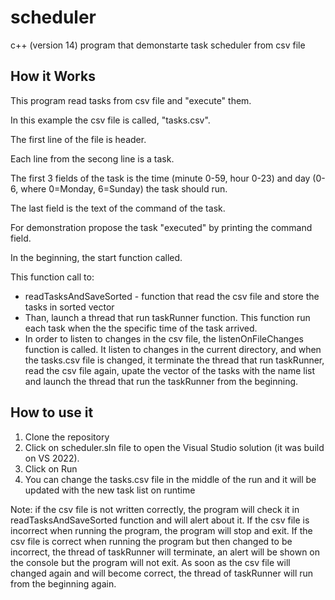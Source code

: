 # scheduler
c++ (version 14) program that demonstarte task scheduler from csv file

## How it Works
This program read tasks from csv file and "execute" them.

In this example the csv file is called, "tasks.csv".

The first line of the file is header.

Each line from the secong line is a task. 

The first 3 fields of the task is the time (minute 0-59, hour 0-23) and day (0-6, where 0=Monday, 6=Sunday) the task should run.

The last field is the text of the command of the task.

For demonstration propose the task "executed" by printing the command field.

In the beginning, the start function called. 

This function call to:
* readTasksAndSaveSorted - function that read the csv file and store the tasks in sorted vector
* Than, launch a thread that run taskRunner function. This function run each task when the the specific time of the task arrived.
* In order to listen to changes in the csv file, the listenOnFileChanges function is called. It listen to changes in the current directory, and when the tasks.csv file is changed, it terminate the thread that run taskRunner, read the csv file again, upate the vector of the tasks with the name list and launch the thread that run the taskRunner from the beginning.

## How to use it
1. Clone the repository
2. Click on scheduler.sln file to open the Visual Studio solution (it was build on VS 2022).
3. Click on Run
4. You can change the tasks.csv file in the middle of the run and it will be updated with the new task list on runtime

Note: if the csv file is not written correctly, the program will check it in readTasksAndSaveSorted function and will alert about it. If the csv file is incorrect when running the program, the program will stop and exit. If the csv file is correct when running the program but then changed to be incorrect, the thread of taskRunner will terminate, an alert will be shown on the console but the program will not exit. As soon as the csv file will changed again and will become correct, the thread of taskRunner will run from the beginning again.
